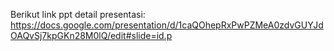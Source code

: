 Berikut link ppt detail presentasi: https://docs.google.com/presentation/d/1caQOhepRxPwPZMeA0zdvGUYJdOAQvSj7kpGKn28M0lQ/edit#slide=id.p
